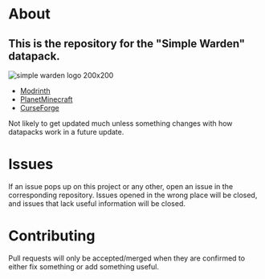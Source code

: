 # About
This is the repository for the "Simple Warden" datapack.
-
![simple warden logo 200x200](https://user-images.githubusercontent.com/95727104/174850260-71e1b436-6c8e-454c-81fa-4127f6ffe7d4.png)

* [Modrinth](https://modrinth.com/datapack/simple-warden)
* [PlanetMinecraft](https://www.planetminecraft.com/data-pack/kill-warden-advancement/)
* [CurseForge](https://www.curseforge.com/minecraft/texture-packs/simple-warden)

Not likely to get updated much unless something changes with how datapacks work in a future update.

# Issues
If an issue pops up on this project or any other, open an issue in the corresponding repository.
Issues opened in the wrong place will be closed, and issues that lack useful information will be closed.
 
# Contributing
Pull requests will only be accepted/merged when they are confirmed to either fix something or add something useful.
